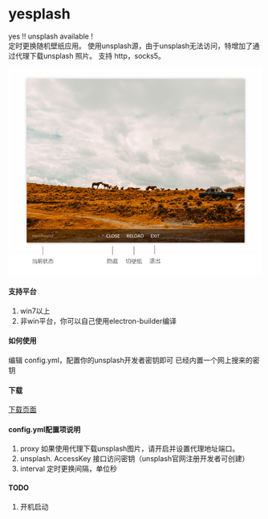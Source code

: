 # yesplash
yes !!  unsplash available  !  
定时更换随机壁纸应用。
使用unsplash源，由于unsplash无法访问，特增加了通过代理下载unsplash 照片。
支持 http，socks5。

![preview](https://raw.githubusercontent.com/sammeishi/yesplash/master/preview.jpg)

#### 支持平台
1. win7以上
2. 非win平台，你可以自己使用electron-builder编译 

#### 如何使用
编辑 config.yml，配置你的unsplash开发者密钥即可
已经内置一个网上搜来的密钥

#### 下载
[下载页面](https://github.com/sammeishi/yesplash/releases)

#### config.yml配置项说明
1. proxy 如果使用代理下载unsplash图片，请开启并设置代理地址端口。
2. unsplash. AccessKey 接口访问密钥（unsplash官网注册开发者可创建）
3. interval 定时更换间隔，单位秒

#### TODO
1. 开机启动
